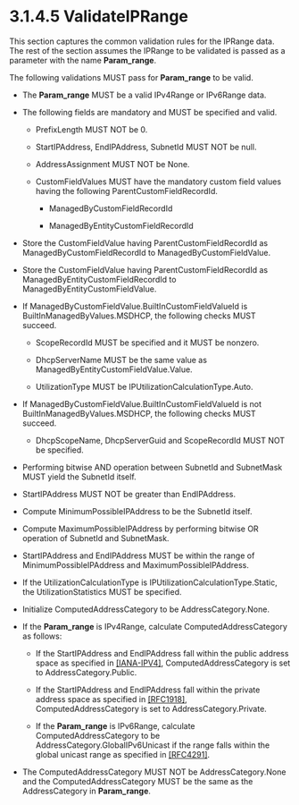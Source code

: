 <html dir="LTR" xmlns:mshelp="http://msdn.microsoft.com/mshelp" xmlns:ddue="http://ddue.schemas.microsoft.com/authoring/2003/5" xmlns:xlink="http://www.w3.org/1999/xlink" xmlns:tool="http://www.microsoft.com/tooltip">
 <body>
 <div id="header">
 <h1 class="heading">3.1.4.5 ValidateIPRange</h1>
 </div>
 <div id="mainSection">
 <div id="mainBody">
 <div id="allHistory" class="saveHistory"></div>
 <div id="sectionSection0" class="section" name="collapseableSection">
 

<p>This section captures the common validation rules for the
IPRange data. The rest of the section assumes the IPRange to be validated is
passed as a parameter with the name <b>Param_range</b>. </p>

<p>The following validations MUST pass for <b>Param_range</b>
to be valid. </p>

<ul><li><p><span><span> 
</span></span>The <b>Param_range</b> MUST be a valid IPv4Range or IPv6Range
data.</p>

</li><li><p><span><span> 
</span></span>The following fields are mandatory and MUST be specified and
valid.</p>

<ul><li><p><span><span> </span></span>PrefixLength
MUST NOT be 0.</p>

</li><li><p><span><span> </span></span>StartIPAddress,
EndIPAddress, SubnetId MUST NOT be null.</p>

</li><li><p><span><span> </span></span>AddressAssignment
MUST NOT be None.</p>

</li><li><p><span><span> </span></span>CustomFieldValues
MUST have the mandatory custom field values having the following
ParentCustomFieldRecordId. </p>

<ul><li><p><span><span> 
</span></span>ManagedByCustomFieldRecordId</p>

</li><li><p><span><span> 
</span></span>ManagedByEntityCustomFieldRecordId</p>

</li></ul></li></ul></li><li><p><span><span> 
</span></span>Store the CustomFieldValue having ParentCustomFieldRecordId as
ManagedByCustomFieldRecordId to ManagedByCustomFieldValue.</p>

</li><li><p><span><span> 
</span></span>Store the CustomFieldValue having ParentCustomFieldRecordId as
ManagedByEntityCustomFieldRecordId to ManagedByEntityCustomFieldValue.</p>

</li><li><p><span><span> 
</span></span>If ManagedByCustomFieldValue.BuiltInCustomFieldValueId is
BuiltInManagedByValues.MSDHCP, the following checks MUST succeed.</p>

<ul><li><p><span><span> </span></span>ScopeRecordId
MUST be specified and it MUST be nonzero.</p>

</li><li><p><span><span> </span></span>DhcpServerName
MUST be the same value as ManagedByEntityCustomFieldValue.Value.</p>

</li><li><p><span><span> </span></span>UtilizationType
MUST be IPUtilizationCalculationType.Auto.</p>

</li></ul></li><li><p><span><span> 
</span></span>If ManagedByCustomFieldValue.BuiltInCustomFieldValueId is not
BuiltInManagedByValues.MSDHCP, the following checks MUST succeed.</p>

<ul><li><p><span><span> </span></span>DhcpScopeName,
DhcpServerGuid and ScopeRecordId MUST NOT be specified.</p>

</li></ul></li><li><p><span><span> 
</span></span>Performing bitwise AND operation between SubnetId and SubnetMask
MUST yield the SubnetId itself.</p>

</li><li><p><span><span> 
</span></span>StartIPAddress MUST NOT be greater than EndIPAddress.</p>

</li><li><p><span><span> 
</span></span>Compute MinimumPossibleIPAddress to be the SubnetId itself.</p>

</li><li><p><span><span> 
</span></span>Compute MaximumPossibleIPAddress by performing bitwise OR
operation of SubnetId and SubnetMask.</p>

</li><li><p><span><span> 
</span></span>StartIPAddress and EndIPAddress MUST be within the range of
MinimumPossibleIPAddress and MaximumPossibleIPAddress.</p>

</li><li><p><span><span> 
</span></span>If the UtilizationCalculationType is
IPUtilizationCalculationType.Static, the UtilizationStatistics MUST be
specified.</p>

</li><li><p><span><span> 
</span></span>Initialize ComputedAddressCategory to be AddressCategory.None.</p>

</li><li><p><span><span> 
</span></span>If the <b>Param_range</b> is IPv4Range, calculate
ComputedAddressCategory as follows:</p>

<ul><li><p><span><span> </span></span>If
the StartIPAddress and EndIPAddress fall within the public address space as
specified in <a href="https://go.microsoft.com/fwlink/?LinkId=234171">[IANA-IPV4]</a>,
ComputedAddressCategory is set to AddressCategory.Public.</p>

</li><li><p><span><span> </span></span>If
the StartIPAddress and EndIPAddress fall within the private address space as
specified in <a href="https://go.microsoft.com/fwlink/?LinkId=90298">[RFC1918]</a>,
ComputedAddressCategory is set to AddressCategory.Private.</p>

</li><li><p><span><span> </span></span>If
the <b>Param_range</b> is IPv6Range, calculate ComputedAddressCategory to be
AddressCategory.GlobalIPv6Unicast if the range falls within the global unicast
range as specified in <a href="https://go.microsoft.com/fwlink/?LinkId=90464">[RFC4291]</a>.</p>

</li></ul></li><li><p><span><span> 
</span></span>The ComputedAddressCategory MUST NOT be AddressCategory.None and
the ComputedAddressCategory MUST be the same as the AddressCategory in <b>Param_range</b>.</p>

</li></ul>
 </div>
 </div>
 </div>
 </body>
</html>